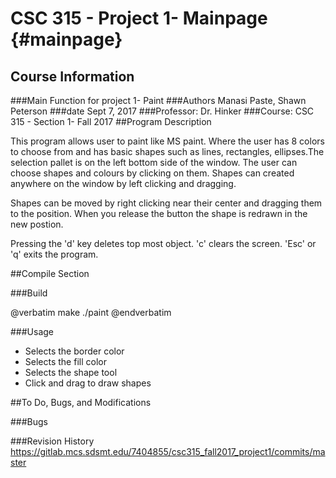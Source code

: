 CSC 315 - Project 1- Mainpage {#mainpage}
========================================
Course Information
---------------------------------
###Main Function for project 1- Paint
###Authors 
Manasi Paste, Shawn Peterson
###date 
Sept 7, 2017
###Professor: 
Dr. Hinker
###Course: 
CSC 315 - Section 1- Fall 2017
##Program Description

This program allows user to paint like MS paint. Where the user has 8 colors to choose from and has basic shapes such as lines, rectangles, ellipses.The selection pallet is on the left bottom side of the window. The user can choose shapes and colours by clicking on them. Shapes can created anywhere on the window by left clicking and dragging.

Shapes can be moved by right clicking near their center and dragging them to the position. When you release the button the shape is redrawn in the new postion. 

 Pressing the 'd' key deletes top most object. 'c' clears the screen. 'Esc' or 'q' exits the program.

##Compile Section

###Build

@verbatim
 make
 ./paint
@endverbatim

###Usage

- Selects the border color
- Selects the fill color
- Selects the shape tool
- Click and drag to draw  shapes 

##To Do, Bugs, and Modifications
 
###Bugs 

###Revision History
  https://gitlab.mcs.sdsmt.edu/7404855/csc315_fall2017_project1/commits/master



